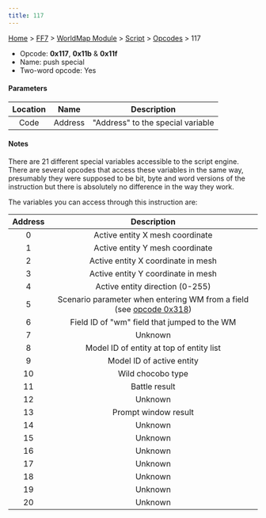 ```yaml
---
title: 117
---
```


[Home](../../../../Main%20Page.md) > [FF7](../../../../FF7.md) > [WorldMap Module](../../../WorldMap%20Module.md) > [Script](../../Script.md) > [Opcodes](../Opcodes.md) > 117

-   Opcode: **0x117**, **0x11b** & **0x11f**
-   Name: push special
-   Two-word opcode: Yes

#### Parameters

| Location |  Name   |            Description            |
|:--------:|:-------:|:---------------------------------:|
|   Code   | Address | "Address" to the special variable |

#### Notes

There are 21 different special variables accessible to the script
engine. There are several opcodes that access these variables in the
same way, presumably they were supposed to be bit, byte and word
versions of the instruction but there is absolutely no difference in the
way they work.

The variables you can access through this instruction are:

| Address |                               Description                               |
|:-------:|:-----------------------------------------------------------------------:|
|    0    |                     Active entity X mesh coordinate                     |
|    1    |                     Active entity Y mesh coordinate                     |
|    2    |                   Active entity X coordinate in mesh                    |
|    3    |                   Active entity Y coordinate in mesh                    |
|    4    |                     Active entity direction (0-255)                     |
|    5    | Scenario parameter when entering WM from a field (see [opcode 0x318][]) |
|    6    |              Field ID of "wm" field that jumped to the WM               |
|    7    |                                 Unknown                                 |
|    8    |                Model ID of entity at top of entity list                 |
|    9    |                        Model ID of active entity                        |
|   10    |                            Wild chocobo type                            |
|   11    |                              Battle result                              |
|   12    |                                 Unknown                                 |
|   13    |                          Prompt window result                           |
|   14    |                                 Unknown                                 |
|   15    |                                 Unknown                                 |
|   16    |                                 Unknown                                 |
|   17    |                                 Unknown                                 |
|   18    |                                 Unknown                                 |
|   19    |                                 Unknown                                 |
|   20    |                                 Unknown                                 |

  [opcode 0x318]: ../../../WorldMap%20Module/Script/Opcodes/318.md "wikilink"
